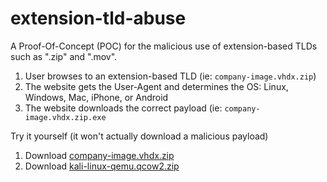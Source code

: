 # extension-tld-abuse
A Proof-Of-Concept (POC) for the malicious use of extension-based TLDs such as ".zip" and ".mov".

1. User browses to an extension-based TLD (ie: `company-image.vhdx.zip`)
2. The website gets the User-Agent and determines the OS: Linux, Windows, Mac, iPhone, or Android
3. The website downloads the correct payload (ie: `company-image.vhdx.zip.exe`

Try it yourself (it won't actually download a malicious payload)
1. Download [company-image.vhdx.zip](https://company-image.vhdx.zip)
2. Download [kali-linux-qemu.qcow2.zip](https://kali-linux-qemu.qcow2.zip)

